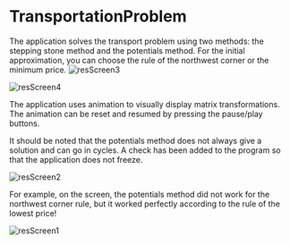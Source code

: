 # TransportationProblem

The application solves the transport problem using two methods: the stepping stone method and the potentials method.
For the initial approximation, you can choose the rule of the northwest corner or the minimum price.
![resScreen3](https://github.com/Tricui11/TransportationProblem/assets/42153889/1cec2555-289d-4bc3-9e21-c5f1f8df5770)

![resScreen4](https://github.com/Tricui11/TransportationProblem/assets/42153889/d8224c15-458f-4ab8-8e9f-1795bfc16ffd)

The application uses animation to visually display matrix transformations. The animation can be reset and resumed by pressing the pause/play buttons.

It should be noted that the potentials method does not always give a solution and can go in cycles. A check has been added to the program so that the application does not freeze. 

![resScreen2](https://github.com/Tricui11/TransportationProblem/assets/42153889/094fde8c-697c-423d-87ea-5b6a26bce3b0)

For example, on the screen, the potentials method did not work for the northwest corner rule, but it worked perfectly according to the rule of the lowest price!

![resScreen1](https://github.com/Tricui11/TransportationProblem/assets/42153889/b1af7892-1b64-4b7f-b587-6ca23f3cb083)
